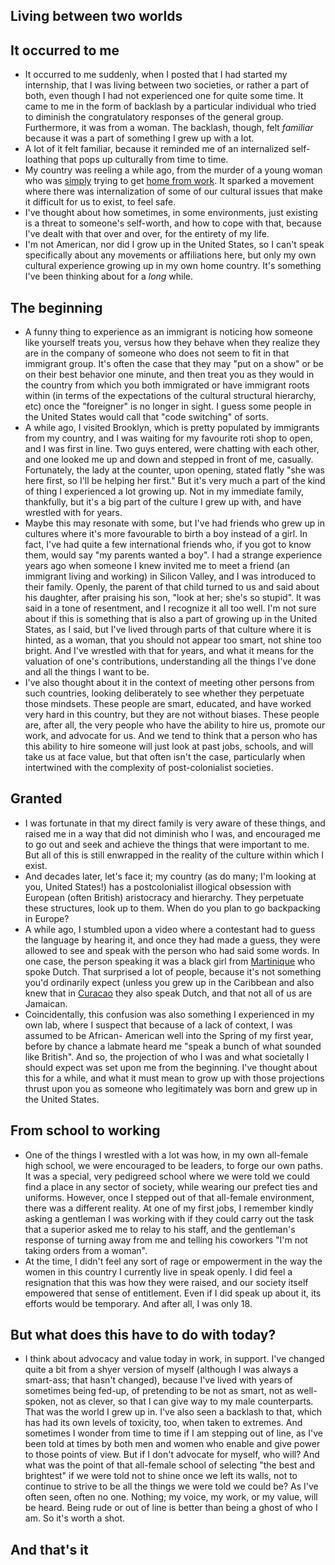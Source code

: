 ## Living between two worlds

## It occurred to me
- It occurred to me suddenly, when I posted that I had started my internship, that I was living between two societies, or rather a part of both, even though
I had not experienced one for quite some time. It came to me in the form of backlash by a particular individual who tried to diminish the congratulatory 
responses of the general group. Furthermore, it was from a woman. The backlash, though, felt *familiar* because it was a part of something I grew up with a lot.
- A lot of it felt familiar, because it reminded me of an internalized self-loathing that pops up culturally from time to time.
- My country was reeling a while ago, from the murder of a young woman who was [simply](https://trinidadexpress.com/newsextra/2-suspects-confessed-to-robbing-andrea-who-just-wanted-to-go-home/article_b8c3ca7c-6afd-11eb-b47c-9bc7441fbdda.html) trying to get [home from work](http://www.guardian.co.tt/news/police-hold-four-in-search-of-angel-andrea-6.2.1283419.86fbc6d06c). It sparked a movement where there was internalization of some of our cultural issues that make it difficult
for us to exist, to feel safe.
- I've thought about how sometimes, in some environments, just existing is a threat to someone's self-worth, and how to cope with that, because I've dealt with
that over and over, for the entirety of my life.
- I'm not American, nor did I grow up in the United States, so I can't speak specifically about any movements or affiliations here, but only my own cultural
experience growing up in my own home country. It's something I've been thinking about for a *long* while.

## The beginning
- A funny thing to experience as an immigrant is noticing how someone like yourself treats you, versus how they behave when they realize they are in the 
company of someone who does not seem to fit in that immigrant group. It's often the case that they may "put on a show" or be on their best behavior one
minute, and then treat you as they would in the country from which you both immigrated or have immigrant roots within (in terms of the expectations of the
cultural structural hierarchy, etc) once the "foreigner" is no longer in sight. I guess some people in the United States would call that "code switching" of sorts.
- A while ago, I visited Brooklyn, which is pretty populated by immigrants from my country, and I was waiting for my favourite roti shop to open, and I was
first in line. Two guys entered, were chatting with each other, and one looked me up and down and stepped in front of me, casually. Fortunately, the lady
at the counter, upon opening, stated flatly "she was here first, so I'll be helping her first." But it's very much a part of the kind of thing I experienced
a lot growing up. Not in my immediate family, thankfully, but it's a big part of the culture I grew up with, and have wrestled with for years.
- Maybe this may resonate with some, but I've had friends who grew up in cultures where it's more favourable to birth a boy instead of a girl. In fact,
I've had quite a few international friends who, if you got to know them, would say "my parents wanted a boy". I had a strange experience years ago 
when someone I knew invited me to meet a friend (an immigrant living and working) in Silicon Valley, and I was introduced to their family. Openly, the parent of that child turned to us
and said about his daughter, after praising his son, "look at her; she's so stupid". It was said in a tone of resentment, and I recognize it all too well.
I'm not sure about if this is something that is also a part of growing up in the United States, as I said, but I've lived through parts of that culture 
where it is hinted, as a woman, that you should not appear too smart, not shine too bright. And I've wrestled with that for years, and what it means for
the valuation of one's contributions, understanding all the things I've done and all the things I want to be.
- I've also thought about it in the context of meeting other persons from such countries, looking deliberately to see whether they perpetuate those mindsets.
These people are smart, educated, and have worked very hard in this country, but they are not without biases. These people are, after all, the very people who have the ability to hire us, promote our work, and advocate for us. And we tend to think that a person
who has this ability to hire someone will just look at past jobs, schools, and will take us at face value, but that often isn't the case, particularly when
intertwined with the complexity of post-colonialist societies. 

## Granted
- I was fortunate in that my direct family is very aware of these things, and raised me in a way that did not diminish who I was, and encouraged me 
to go out and seek and achieve the things that were important to me. But all of this is still enwrapped in the reality of the culture within which I exist.
- And decades later, let's face it; my country (as do many; I'm looking at you, United States!) has a postcolonialist illogical obsession with European (often
British) aristocracy and hierarchy. They perpetuate these structures, look up to them. When do you plan to go backpacking in Europe?
- A while ago, I stumbled upon a video where a contestant had to guess the language by hearing it, and once they had made a guess, they were allowed to see
and speak with the person who had said some words. In one case, the person speaking it was a black girl from [Martinique](https://en.wikipedia.org/wiki/Invasion_of_Martinique_(1674)) who spoke Dutch. That surprised a lot
of people, because it's not something you'd ordinarily expect (unless you grew up in the Caribbean and also knew that in [Curacao](https://en.wikipedia.org/wiki/Cura%C3%A7ao) they also speak Dutch, and that not all of us are Jamaican.
- Coincidentally, this confusion was also something I experienced in my own lab, where I suspect that because of a lack of context, I was assumed to be African-
American well into the Spring of my first year, before by chance a labmate heard me "speak a bunch of what sounded like British". And so, the projection of who 
I was and what societally I should expect was set upon me from the beginning. I've thought about this for a while, and what it must mean to grow up with those projections thrust upon you as someone who legitimately was born and grew up in the United States.

## From school to working
- One of the things I wrestled with a lot was how, in my own all-female high school, we were encouraged to be leaders, to forge our own paths. It was a special, very
pedigreed school where we were told we could find a place in any sector of society, while wearing our prefect ties and uniforms. However, once I stepped out of that all-female environment, there was
a different reality. At one of my first jobs, I remember kindly asking a gentleman I was working with if they could carry out the task that a superior asked
me to relay to his staff, and the gentleman's response of turning away from me and telling his coworkers "I'm not taking orders from a woman".
- At the time, I didn't feel any sort of rage or empowerment in the way the women in this country I currently live in speak openly. I did feel a resignation
that this was how they were raised, and our society itself empowered that sense of entitlement. Even if I did speak up about it, its efforts would be temporary.
And after all, I was only 18.

## But what does this have to do with today?
- I think about advocacy and value today in work, in support. I've changed quite a bit from a shyer version of myself (although I was always a smart-ass; that
hasn't changed), because I've lived with years of sometimes being fed-up, of pretending to be not as smart, not as well-spoken, not as clever, so that I can
give way to my male counterparts. That was the world I grew up in. I've also seen a backlash to that, which has had its own levels of toxicity, too, when taken
to extremes. And sometimes I wonder from time to time if I am stepping out of line, as I've been told at times by both men and women who enable and give power to those points of view. But if I don't advocate for myself, who will? And what was the point of that all-female school of selecting "the best and brightest" if 
we were told not to shine once we left its walls, not to continue to strive to be all the things we were told we could be?
As I've often seen, often no one. Nothing; my voice, my work, or my value, will be heard. Being rude or out of line is better than being a ghost of who I am. 
So it's worth a shot.

## And that's it
